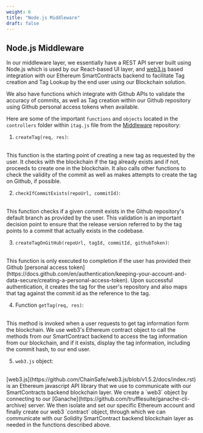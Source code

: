 ```yaml
---
weight: 6
title: "Node.js Middleware"
draft: false
---
```


## Node.js Middleware

In our middleware layer, we essentially have a REST API server built using Node.js which is used by our React-based UI layer, and [web3.js](https://web3js.readthedocs.io/en/v1.5.2/)  based integration with our Ethereum SmartContracts backend to facilitate Tag creation and Tag Lookup by the end user using our Blockchain solution.

We also have functions which integrate with Github APIs to validate the accuracy of commits, as well as Tag creation within our Github repository using Github personal access tokens when available. 

Here are some of the important `functions` and `objects` located in the `controllers` folder within `itag.js` file from the [Middleware](https://github.com/Immutable-Tag/Middleware) repository:

1. `createTag(req, res)`:
<br />
This function is the starting point of creating a new tag as requested by the user. It checks with the blockchain if the tag already exists and if not, proceeds to create one in the blockchain. It also calls other functions to check the validity of the commit as well as makes attempts to create the tag on Github, if possible.

2. `checkIfCommitExists(repoUrl, commitId)`:
<br />
This function checks if a given commit exists in the Github repository's default branch as provided by the user. This validation is an important decision point to ensure that the release version referred to by the tag points to a commit that actually exists in the codebase.

3. `createTagOnGitHub(repoUrl, tagId, commitId, githubToken)`:
<br />
This function is only executed to completion if the user has provided their Github [personal access token](https://docs.github.com/en/authentication/keeping-your-account-and-data-secure/creating-a-personal-access-token). Upon successful authentication, it creates the tag for the user's repository and also maps that tag against the commit id as the reference to the tag.

4. Function `getTag(req, res)`:
<br />
This method is invoked when a user requests to get tag information form the blockchain. We use web3's Ethereum contract object to call the methods from our SmartContract backend to access the tag information from our blockchain, and if it exists, display the tag information, including the commit hash, to our end user.

5. `web3.js` object:
<br />
[web3.js](https://github.com/ChainSafe/web3.js/blob/v1.5.2/docs/index.rst) is an Ethereum javascript API library that we use to communicate with our SmartContracts backend blockchain layer. We create a `web3` object by connecting to our [Ganache](https://github.com/trufflesuite/ganache-cli-archive) server. We then isolate and set our specific Ethereum account and finally create our web3 `contract` object, through which we can communicate with our Solidity SmartContract backend blockchain layer as needed in the functions described above.

